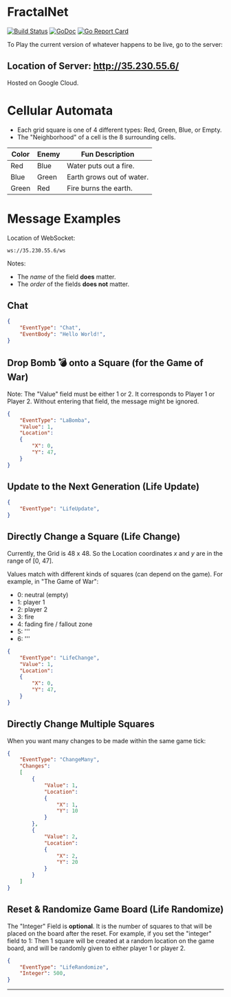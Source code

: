 # FractalNet

[![Build Status](https://travis-ci.org/fractalbach/fractalnet.svg?branch=master)](https://travis-ci.org/fractalbach/fractalnet)
[![GoDoc](https://godoc.org/github.com/fractalbach/fractalnet?status.svg)](https://godoc.org/github.com/fractalbach/fractalnet)
[![Go Report Card](https://goreportcard.com/badge/github.com/fractalbach/fractalnet)](https://goreportcard.com/report/github.com/fractalbach/fractalnet)


To Play the current version of whatever happens to be live, go to the
server:

## Location of Server:  http://35.230.55.6/

Hosted on Google Cloud.



# Cellular Automata

* Each grid square is one of 4 different types:  Red, Green, Blue, or Empty.
* The "Neighborhood" of a cell is the 8 surrounding cells.


Color | Enemy | Fun Description
------|-------|------------------------
Red | Blue | Water puts out a fire.
Blue | Green | Earth grows out of water.
Green | Red | Fire burns the earth. 





# Message Examples

Location of WebSocket:
```
ws://35.230.55.6/ws
```


Notes: 

* The *name* of the field **does** matter. 
* The *order* of the fields **does not** matter.  


## Chat

```JSON 
{
    "EventType": "Chat",
    "EventBody": "Hello World!",
}    
```


## Drop Bomb 💣 onto a Square (for the Game of War)

Note: The "Value" field must be either 1 or 2.
It corresponds to Player 1 or Player 2.
Without entering that field, the message might be ignored.


```JSON 
{
    "EventType": "LaBomba",
    "Value": 1,
    "Location": 
    {
        "X": 0,
        "Y": 47,
    }
}    
```



## Update to the Next Generation (Life Update)

```JSON 
{
    "EventType": "LifeUpdate",
}
```




## Directly Change a Square (Life Change)


Currently, the Grid is 48 x 48.  So the Location coordinates _x_ and _y_ are in the range of [0, 47].


Values match with different kinds of squares (can depend on the game). 
For example, in "The Game of War":

* 0: neutral (empty)
* 1: player 1
* 2: player 2
* 3: fire
* 4: fading fire / fallout zone 
* 5: ''' 
* 6: '''


```JSON 
{
    "EventType": "LifeChange",
    "Value": 1,
    "Location": 
    {
        "X": 0,
        "Y": 47,
    }
}    
```


## Directly Change Multiple Squares

When you want many changes to be made within the same game tick:

```JSON 
{
    "EventType": "ChangeMany",
    "Changes": 
    [
        {
            "Value": 1,
            "Location": 
            {
                "X": 1,
                "Y": 10
            }
        },
        {
            "Value": 2,
            "Location": 
            {
                "X": 2,
                "Y": 20
            }
        }
    ]
}   
```



## Reset & Randomize Game Board (Life Randomize)

The "Integer" Field is **optional**.  It is the number of squares to that will 
be placed on the board after the reset.  For example, if you set the "integer"
field to 1:  Then 1 square will be created at a random location on the 
game board, and will be randomly given to either player 1 or player 2.


```JSON 
{
    "EventType": "LifeRandomize",
    "Integer": 500,
}    
```





-----------------------------------------------------------------------------







